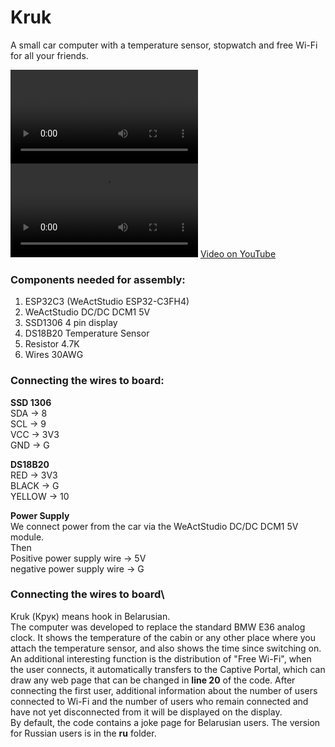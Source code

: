 # Kruk
A small car computer with a temperature sensor, stopwatch and free Wi-Fi for all your friends.


<video>src="https://github.com/SabasSolutions/Kruk/raw/refs/heads/main/video/kruk.mp4" controls style="max-width:100%;"></video>
![video](https://github.com/SabasSolutions/Kruk/raw/refs/heads/main/video/kruk.mp4)
[Video on YouTube](https://youtube.com/shorts/VVHMmDFvbYU)

### Components needed for assembly:
1. ESP32C3 (WeActStudio ESP32-C3FH4)
2. WeActStudio DC/DC DCM1 5V
3. SSD1306 4 pin display
4. DS18B20 Temperature Sensor
5. Resistor 4.7K
6. Wires 30AWG

### Connecting the wires to board:
**SSD 1306**\
SDA -> 8\
SCL -> 9\
VCC -> 3V3\
GND -> G

**DS18B20**\
RED -> 3V3\
BLACK -> G\
YELLOW -> 10

**Power Supply**\
We connect power from the car via the WeActStudio DC/DC DCM1 5V module.\
Then\
Positive power supply wire -> 5V\
negative power supply wire -> G

### Connecting the wires to board\
Kruk (Крук) means hook in Belarusian.\
The computer was developed to replace the standard BMW E36 analog clock. It shows the temperature of the cabin or any other place where you attach the temperature sensor, and also shows the time since switching on. An additional interesting function is the distribution of "Free Wi-Fi", when the user connects, it automatically transfers to the Captive Portal, which can draw any web page that can be changed in **line 20** of the code. After connecting the first user, additional information about the number of users connected to Wi-Fi and the number of users who remain connected and have not yet disconnected from it will be displayed on the display.\
By default, the code contains a joke page for Belarusian users. The version for Russian users is in the **ru** folder.




